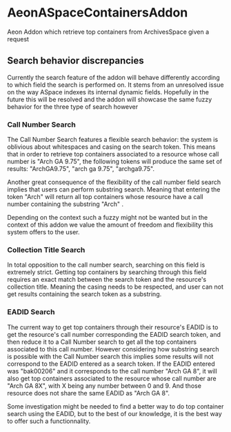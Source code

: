 # AeonASpaceContainersAddon
Aeon Addon which retrieve top containers from ArchivesSpace given a request 

## Search behavior discrepancies

Currently the search feature of the addon will behave differently according to which field the search is performed on. It stems from an unresolved issue on the way ASpace indexes its internal dynamic fields. Hopefully in the future this will be resolved and the addon will showcase the same fuzzy behavior for the three type of search however

### Call Number Search

The Call Number Search features a flexible search behavior: the system is oblivious about whitespaces and casing on the search token. This means that in order to retrieve top containers associated to a resource whose call number is "Arch GA 9.75", the following tokens will produce the same set of results: "ArchGA9.75", "arch ga 9.75", "archga9.75".

Another great consequence of the flexibility of the call number field search implies that users can perform substring search. Meaning that entering the token "Arch" will return all top containers whose resource have a call number containing the substring "Arch" .

Depending on the context such a fuzzy might not be wanted but in the context of this addon we value the amount of freedom and flexibility this system offers to the user.

### Collection Title Search

In total opposition to the call number search, searching on this field is extremely strict. Getting top containers by searching through this field requires an exact match between the search token and the resource's collection title. Meaning the casing needs to be respected, and user can not get results containing the search token as a substring.


### EADID Search

The current way to get top containers through their resource's EADID is to get the resource's call number corresponding the EADID search token, and then reduce it to a Call Number search to get all the top containers associated to this call number. However considering how substring search is possible with the Call Number search this implies some results will not correspond to the EADID entered as a search token. If the EADID entered was "bak00206" and it corresponds to the call number "Arch GA 8", it will also get top containers associated to the resource whose call number are "Arch GA 8X", with X being any number between 0 and 9. And those resource does not share the same EADID as "Arch GA 8". 

Some investigation might be needed to find a better way to do top container search using the EADID, but to the best of our knowledge, it is the best way to offer such a functionnality.
